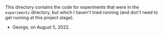 This directory contains the code for experiments that were in the `experiments`
directory, but which I haven't tried running (and don't need to get running
at this project stage).
- George, on August 5, 2022.